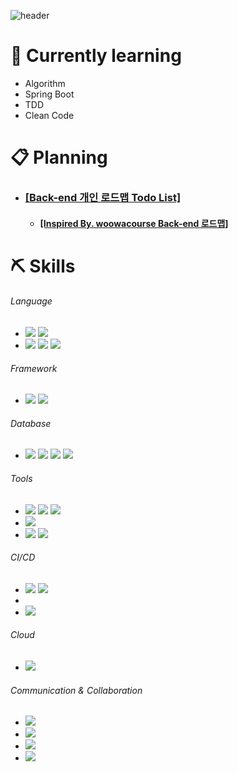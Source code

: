 ![header](https://capsule-render.vercel.app/api?type=waving&color=gradient&text=%20Hi👋%20I'm%20Alex!&fontColor=ffffff&height=200&fontSize=45)

# 🌱 Currently learning
- Algorithm
- Spring Boot
- TDD
- Clean Code

# 📋 Planning
- ### [[Back-end 개인 로드맵 Todo List]](https://github.com/giibeom/Study-Backend-TODOList)
  - #### [[Inspired By. woowacourse Back-end 로드맵]](https://github.com/giibeom/back-end-roadmap)

# ⛏️ Skills

###### Language
- <img src="https://img.shields.io/badge/Java-007396?style=flat&logo=Java&logoColor=white"/> <img src="https://img.shields.io/badge/Python-3776AB?style=flat&logo=Python&logoColor=white"/>
- <img src="https://img.shields.io/badge/HTML-E34F26?style=flat&logo=HTML5&logoColor=white"/></a> <img src="https://img.shields.io/badge/CSS-1572B6?style=flat&logo=CSS3&logoColor=white"/></a> <img src="https://img.shields.io/badge/JavaScript-F7DF1E?style=flat&logo=JavaScript&logoColor=white"/></a>
###### Framework
- <img src="https://img.shields.io/badge/Spring-6DB33F?style=flat&logo=Spring&logoColor=white"/> <img src="https://img.shields.io/badge/Spring Boot-6DB33F?style=flat&logo=SpringBoot&logoColor=white"/>
###### Database
- <img src="https://img.shields.io/badge/MariaDB-003545?style=flat&logo=MariaDB&logoColor=white"/> <img src="https://img.shields.io/badge/MySQL-4479A1?style=flat&logo=MySQL&logoColor=white"/> <img src="https://img.shields.io/badge/Redis-DC382D?style=flat&logo=Redis&logoColor=white"/> <img src="https://img.shields.io/badge/InfluxDB-22ADF6?style=flat&logo=InfluxDB&logoColor=white"/>
###### Tools
- <img src="https://img.shields.io/badge/IntelliJ IDEA-000000?style=flat&logo=IntelliJIDEA&logoColor=white"/> <img src="https://img.shields.io/badge/Eclipse IDE-2C2255?style=flat&logo=EclipseIDE&logoColor=white"/> <img src="https://img.shields.io/badge/Spyder IDE-FF0000?style=flat&logo=SpyderIDE&logoColor=white"/>
- <img src="https://img.shields.io/badge/Visual Studio Code-007ACC?style=flat&logo=VisualStudioCode&logoColor=white"/>
- <img src="https://img.shields.io/badge/Postman-FF6C37?style=flat&logo=Postman&logoColor=white"/> <img src="https://img.shields.io/badge/Sourcetree-0052CC?style=flat&logo=Sourcetree&logoColor=white"/>
###### CI/CD
- <img src="https://img.shields.io/badge/GitHub-181717?style=flat&logo=GitHub&logoColor=white"/> <img src="https://img.shields.io/badge/GitLab-FCA121?style=flat&logo=GitLab&logoColor=white"/>
-
- <img src="https://img.shields.io/badge/Jenkins-D24939?style=flat&logo=Jenkins&logoColor=white"/>
###### Cloud
- <img src="https://img.shields.io/badge/Google Cloud Platform-4285F4?style=flat&logo=GoogleCloud&logoColor=white"/>
###### Communication & Collaboration
- <img src="https://img.shields.io/badge/Slack-4A154B?style=flat&logo=Slack&logoColor=white"/>
- <img src="https://img.shields.io/badge/Notion-000000?style=flat&logo=Notion&logoColor=white"/>
- <img src="https://img.shields.io/badge/Redmine-B32024?style=flat&logo=Redmine&logoColor=white"/>
- <img src="https://img.shields.io/badge/Trello-0052CC?style=flat&logo=Trello&logoColor=white"/>
